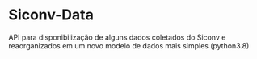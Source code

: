 # Siconv-Data
API para disponibilização de alguns dados coletados do Siconv e reaorganizados em um novo modelo de dados mais simples (python3.8)
